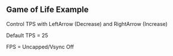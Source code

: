 ## Game of Life Example

Control TPS with LeftArrow (Decrease) and RightArrow (Increase)

Default TPS = 25

FPS = Uncapped/Vsync Off
